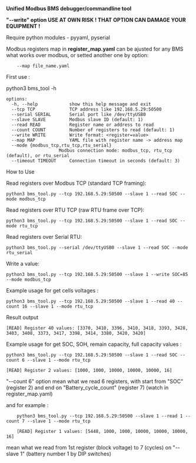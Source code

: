**Unified Modbus BMS debugger/commandline tool**

**"--write" option USE AT OWN RISK ! THAT OPTION CAN DAMAGE YOUR EQUIPMENT !**

Require python modules - pyyaml, pyserial

Modbus registers map in **register_map.yaml** can be ajusted for any BMS what works over modbus, or setted another one by option:

        --map file_name.yaml

First use :

python3 bms_tool -h

    options:
      -h, --help            show this help message and exit
      --tcp TCP             TCP address like 192.168.5.29:50500
      --serial SERIAL       Serial port like /dev/ttyUSB0
      --slave SLAVE         Modbus slave ID (default: 1)
      --read READ           Register name or address to read
      --count COUNT         Number of registers to read (default: 1)
      --write WRITE         Write format: <register=value>
      --map MAP             YAML file with register name -> address map
      --mode {modbus_tcp,rtu_tcp,rtu_serial}
                        Modbus connection mode: modbus_tcp, rtu_tcp (default), or rtu_serial
      --timeout TIMEOUT     Connection timeout in seconds (default: 3)


How to Use

Read registers over Modbus TCP (standard TCP framing):

    python3 bms_tool.py --tcp 192.168.5.29:50500 --slave 1 --read SOC --mode modbus_tcp

Read registers over RTU TCP (raw RTU frame over TCP):

    python3 bms_tool.py --tcp 192.168.5.29:50500 --slave 1 --read SOC --mode rtu_tcp

Read registers over Serial RTU:

    python3 bms_tool.py --serial /dev/ttyUSB0 --slave 1 --read SOC --mode rtu_serial

Write a value:

    python3 bms_tool.py --tcp 192.168.5.29:50500 --slave 1 --write SOC=85 --mode modbus_tcp


Example usage for get cells voltages :

    python3 bms_tool.py --tcp 192.168.5.29:50500 --slave 1 --read 40 --count 16 --slave 1 --mode rtu_tcp

Result output

    [READ] Register 40 values: [3370, 3410, 3396, 3410, 3418, 3393, 3428, 3403, 3408, 3373, 3417, 3398, 3414, 3380, 3420, 3420]

Example usage for get SOC, SOH, remain capacity, full capacity values :

    python3 bms_tool.py --tcp 192.168.5.29:50500 --slave 1 --read SOC --count 6 --slave 1 --mode rtu_tcp

    [READ] Register 2 values: [1000, 1000, 10000, 10000, 10000, 16]

"--count 6" option mean what we read 6 registers, with start from "SOC" (register 2) and end on "Battery_cycle_count" (register 7) (watch in register_map.yaml)

and for example :

        python3 bms_tool.py --tcp 192.168.5.29:50500 --slave 1 --read 1 --count 7 --slave 1 --mode rtu_tcp
        
        [READ] Register 1 values: [5448, 1000, 1000, 10000, 10000, 10000, 16]

mean what we read from 1st register (block voltage) to 7 (cycles) on "--slave 1" (battery number 1 by DIP switches)

